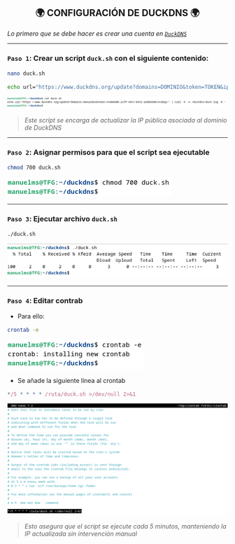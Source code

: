 <h2 align="center"> 🌍 CONFIGURACIÓN DE DUCKDNS 🌍 </h2>

*Lo primero que se debe hacer es crear una cuenta en [`DuckDNS`](https://www.duckdns.org/)*

---

### `Paso 1`: Crear un script `duck.sh` con el siguiente contenido: 

```bash
nano duck.sh
```

```bash
echo url="https://www.duckdns.org/update?domains=DOMINIO&token=TOKEN&ip=" | curl -k -o duck.log -K -
```
![](/MainFolder/img/9.png)

> *Este script se encarga de actualizar la IP pública asociada al dominio de DuckDNS*

---

### `Paso 2`: Asignar permisos para que el script sea ejecutable

```bash
chmod 700 duck.sh
```
![](/MainFolder/img/10.png)

---

### `Paso 3`: Ejecutar archivo `duck.sh`

```bash
./duck.sh 
```
![](/MainFolder/img/11.png)

---

### `Paso 4`: Editar contrab

- Para ello:

```bash
crontab -e
```
![](/MainFolder/img/12.png)

  - Se añade la siguiente línea al crontab

```javascript
*/5 * * * * /ruta/duck.sh >/dev/null 2>&1
```
![](/MainFolder/img/13.png)

> *Esto asegura que el script se ejecute cada 5 minutos, manteniendo la IP actualizada sin intervención manual*

